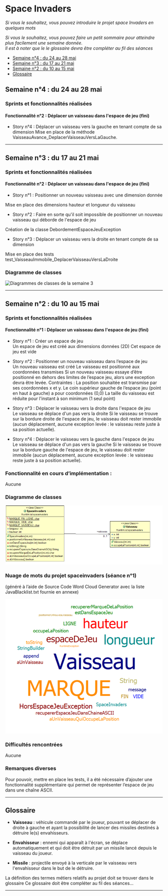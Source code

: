 # Space Invaders 

*Si vous le souhaitez, vous pouvez introduire le projet space Invaders en quelques mots*

*Si vous le souhaitez, vous pouvez faire un petit sommaire pour atteindre plus facilement une semaine donnée.*  
*Il est à noter que le le glossaire devra être compléter au fil des séances* 
- [Semaine n°4 : du 24 au 28 mai](#semaine4)  
- [Semaine n°3 : du 17 au 21 mai](#semaine3)  
- [Semaine n°2 : du 10 au 15 mai](#semaine2)  
- [Glossaire](#glossaire)

## Semaine n°4 : du 24 au 28 mai <a id="semaine4"></a>

### Sprints et fonctionnalités réalisées 

#### Fonctionnalité n°2 : Déplacer un vaisseau dans l'espace de jeu (fini)

- Story n°4 : Déplacer un vaisseau vers la gauche en tenant compte de sa dimension
Mise en place de la méthode VaisseauAvance_DeplacerVaisseauVersLaGauche.


-------------

## Semaine n°3 : du 17 au 21 mai <a id="semaine3"></a>

### Sprints et fonctionnalités réalisées 

#### Fonctionnalité n°2 : Déplacer un vaisseau dans l'espace de jeu (fini)

- Story n°1 : Positionner un nouveau vaisseau avec une dimension donnée 

Mise en place des dimensions hauteur et longueur du vaisseau

- Story n°2 : Faire en sorte qu'il soit impossible de positionner un nouveau vaisseau qui déborde de l'espace de jeu

Création de la classe DebordementEspaceJeuException
  
- Story n°3 : Déplacer un vaisseau vers la droite en tenant compte de sa dimension  

Mise en place des tests test_VaisseauImmobile_DeplacerVaisseauVersLaDroite

### Diagramme de classes 

![Diagrammes de classes de la semaine 3](images/Diagramme_Semaine3.PNG)


-------------

## Semaine n°2 : du 10 au 15 mai <a id="semaine2"></a>


### Sprints et fonctionnalités réalisées 

#### Fonctionnalité n°1 : Déplacer un vaisseau dans l'espace de jeu (fini)

- Story n°1 : Créer un espace de jeu  
Un espace de jeu est créé aux dimensions données (2D) 
Cet espace de jeu est vide

-  Story n°2 : Positionner un nouveau vaisseau dans l’espace de jeu  
Un nouveau vaisseau est créé
Le vaisseau est positionné aux coordonnées transmises
Si un nouveau vaisseau essaye d’être positionné en dehors des limites de l’espace jeu, alors une exception devra être levée.
 Contraintes :
La position souhaitée est transmise par ses coordonnées x et y.
Le coin supérieur gauche de l’espace jeu (point en haut à gauche) a pour coordonnées (0,0)
La taille du vaisseau est réduite pour l'instant à son minimum (1 seul point)    

- Story n°3 : Déplacer le vaisseau vers la droite dans l'espace de jeu  
Le vaisseau se déplace d'un pas vers la droite 
Si le vaisseau se trouve sur la bordure droite de l'espace de jeu, le vaisseau doit rester immobile (aucun déplacement, aucune exception levée : le vaisseau reste juste à sa position actuelle).


- Story n°4 : Déplacer le vaisseau vers la gauche dans l'espace de jeu  
Le vaisseau se déplace d'un pas vers la gauche 
Si le vaisseau se trouve sur la bordure gauche de l'espace de jeu, le vaisseau doit rester immobile (aucun déplacement, aucune exception levée : le vaisseau reste juste à sa position actuelle).

### Fonctionnalité en cours d’implémentation : 
Aucune


### Diagramme de classes 

![Diagrammes de classes de la semaine 1](images/Diagramme_Semaine1.PNG)

### Nuage de mots du projet spaceinvaders (séance n°1)  
(généré à l’aide de Source Code Word Cloud Generator avec la liste JavaBlacklist.txt fournie en annexe)
 
![Nuage de mots de la semaine 1](images/NuageDeMots_Semaine1.PNG)


### Difficultés rencontrées 
Aucune

### Remarques diverses
 Pour pouvoir, mettre en place les tests, il a été nécessaire d’ajouter une fonctionnalité supplémentaire qui permet de représenter l’espace de jeu dans une chaîne ASCII.

-------------


## Glossaire <a id="glossaire"></a>

* **Vaisseau** :  véhicule commandé par le joueur, pouvant se déplacer de droite à gauche et ayant la possibilité de lancer des missiles destinés à détruire le(s) envahisseurs.

* **Envahisseur**  :  ennemi qui apparaît à l'écran, se déplace automatiquement et qui doit être détruit par un missile lancé depuis le vaisseau du joueur.


* **Missile** :  projectile envoyé à la verticale par le vaisseau vers l'envahisseur dans le but de le détruire.

La définition des termes métiers relatifs au projet doit se trouver dans le glossaire 
Ce glossaire doit être compléter au fil des séances...

------------- 

